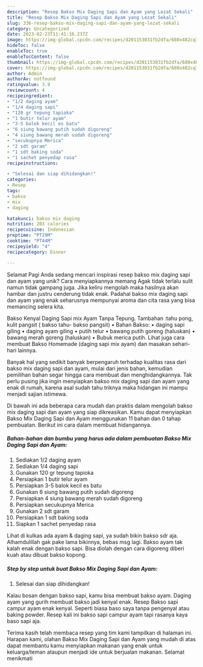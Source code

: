 ```yaml
---
description: "Resep Bakso Mix Daging Sapi dan Ayam yang Lezat Sekali"
title: "Resep Bakso Mix Daging Sapi dan Ayam yang Lezat Sekali"
slug: 336-resep-bakso-mix-daging-sapi-dan-ayam-yang-lezat-sekali
category: Uncategorized
date: 2023-02-23T11:41:16.237Z
image: https://img-global.cpcdn.com/recipes/d201153031fb2dfa/680x482cq70/bakso-mix-daging-sapi-dan-ayam-foto-resep-utama.jpg
hideToc: false
enableToc: true
enableTocContent: false
thumbnail: https://img-global.cpcdn.com/recipes/d201153031fb2dfa/680x482cq70/bakso-mix-daging-sapi-dan-ayam-foto-resep-utama.jpg
cover: https://img-global.cpcdn.com/recipes/d201153031fb2dfa/680x482cq70/bakso-mix-daging-sapi-dan-ayam-foto-resep-utama.jpg
author: Admin
authorAv: notfound
ratingvalue: 3.9
reviewcount: 4
recipeingredient:
- "1/2 daging ayam"
- "1/4 daging sapi"
- "120 gr tepung tapioka"
- "1 butir telur ayam"
- "3-5 balok kecil es batu"
- "6 siung bawang putih sudah digoreng"
- "4 siung bawang merah sudah digoreng"
- "secukupnya Merica"
- "2 sdt garam"
- "1 sdt baking soda"
- "1 sachet penyedap rasa"
recipeinstructions:

- "Selesai dan siap dihidangkan!"
categories:
- Resep
tags:
- bakso
- mix
- daging

katakunci: bakso mix daging 
nutrition: 203 calories
recipecuisine: Indonesian
preptime: "PT29M"
cooktime: "PT44M"
recipeyield: "4"
recipecategory: Dinner

---
```



Selamat Pagi Anda sedang mencari inspirasi resep bakso mix daging sapi dan ayam yang unik? Cara menyiapkannya memang Agak tidak terlalu sulit namun tidak gampang juga. Jika keliru mengolah maka hasilnya akan hambar dan justru cenderung tidak enak. Padahal bakso mix daging sapi dan ayam yang enak seharusnya mempunyai aroma dan cita rasa yang bisa memancing selera kita.


Bakso Kenyal Daging Sapi mix Ayam Tanpa Tepung. Tambahan :tahu pong, kulit pangsit ( bakso tahu- bakso pangsit) • Bahan Bakso: • daging sapi giling • daging ayam giling • putih telur • bawang putih goreng (haluskan) • bawang merah goreng (haluskan) • Bubuk merica putih. Lihat juga cara membuat Bakso Homemade (daging sapi mix ayam) dan masakan sehari-hari lainnya.

Banyak hal yang sedikit banyak berpengaruh terhadap kualitas rasa dari bakso mix daging sapi dan ayam, mulai dari jenis bahan, kemudian pemilihan bahan segar hingga cara membuat dan menghidangkannya. Tak perlu pusing jika ingin menyiapkan bakso mix daging sapi dan ayam yang enak di rumah, karena asal sudah tahu triknya maka hidangan ini mampu menjadi sajian istimewa.


Di bawah ini ada beberapa cara mudah dan praktis dalam mengolah bakso mix daging sapi dan ayam yang siap dikreasikan. Kamu dapat menyiapkan Bakso Mix Daging Sapi dan Ayam menggunakan 11 bahan dan 0 tahap pembuatan. Berikut ini cara dalam membuat hidangannya.

<!--inarticleads1-->

##### Bahan-bahan dan bumbu yang harus ada dalam pembuatan Bakso Mix Daging Sapi dan Ayam:

1. Sediakan 1/2 daging ayam
1. Sediakan 1/4 daging sapi
1. Gunakan 120 gr tepung tapioka
1. Persiapkan 1 butir telur ayam
1. Persiapkan 3-5 balok kecil es batu
1. Gunakan 6 siung bawang putih sudah digoreng
1. Persiapkan 4 siung bawang merah sudah digoreng
1. Persiapkan secukupnya Merica
1. Gunakan 2 sdt garam
1. Persiapkan 1 sdt baking soda
1. Siapkan 1 sachet penyedap rasa


Lihat di kulkas ada ayam &amp; daging sapi, ya sudah bikin bakso sdr aja. Alhamdulillah gak pake lama bikinnya, bebas msg lagi. Bakso ayam tak kalah enak dengan bakso sapi. Bisa diolah dengan cara digoreng diberi kuah atau dibuat bakso kopong. 

<!--inarticleads2-->

##### Step by step untuk buat Bakso Mix Daging Sapi dan Ayam:


1. Selesai dan siap dihidangkan!

Kalau bosan dengan bakso sapi, kamu bisa membuat bakso ayam. Daging ayam yang gurih membuat bakso jadi kenyal enak. Resep Bakso sapi campur ayam enak kenyal. Seperti biasa baso saya tanpa pengenyal atau baking powder. Resep kali ini bakso sapi campur ayam tapi rasanya kaya baso sapi aja. 

Terima kasih telah membaca resep yang tim kami tampilkan di halaman ini. Harapan kami, olahan Bakso Mix Daging Sapi dan Ayam yang mudah di atas dapat membantu kamu menyiapkan makanan yang enak untuk keluarga/teman ataupun menjadi ide untuk berjualan makanan. Selamat menikmati
